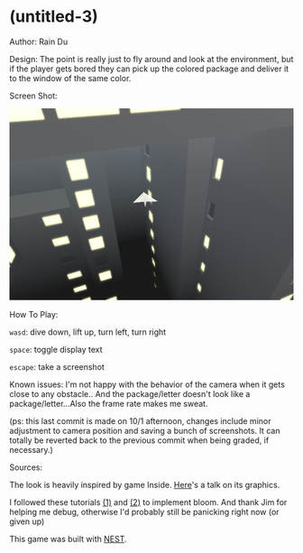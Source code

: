 # (untitled-3)

Author: Rain Du

Design: The point is really just to fly around and look at the environment, but if the player gets bored they can pick up the colored package and deliver it to the window of the same color.

Screen Shot:

![Screen Shot](screenshots/screenshot-1569970988710.png)

How To Play:

`wasd`: dive down, lift up, turn left, turn right

`space`: toggle display text

`escape`: take a screenshot

Known issues: I'm not happy with the behavior of the camera when it gets close to any obstacle.. And the package/letter doesn't look like a package/letter...Also the frame rate makes me sweat.

(ps: this last commit is made on 10/1 afternoon, changes include minor adjustment to camera position and saving a bunch of screenshots. It can totally be reverted back to the previous commit when being graded, if necessary.)

Sources:

The look is heavily inspired by game Inside. [Here](https://www.gdcvault.com/play/1023304/Low-Complexity-High-Fidelity-INSIDE)'s a talk on its graphics. 

I followed these tutorials [(1)](https://learnopengl.com/Advanced-Lighting/Bloom) and [(2)](https://open.gl/framebuffers) to implement bloom. And thank Jim for helping me debug, otherwise I'd probably still be panicking right now (or given up)

This game was built with [NEST](NEST.md).
